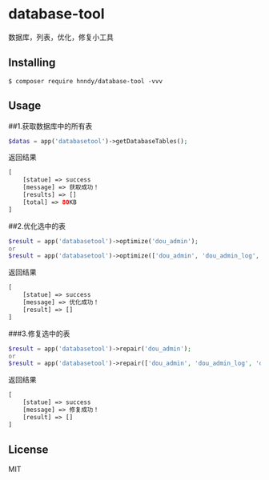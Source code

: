 # database-tool

数据库，列表，优化，修复小工具

## Installing

```shell
$ composer require hnndy/database-tool -vvv
```

## Usage

##1.获取数据库中的所有表
```php
$datas = app('databasetool')->getDatabaseTables();
```
返回结果
```php
[
    [statue] => success
    [message] => 获取成功！
    [results] => []
    [total] => 80KB
]
```
##2.优化选中的表
```php
$result = app('databasetool')->optimize('dou_admin');
or
$result = app('databasetool')->optimize(['dou_admin', 'dou_admin_log', 'dou_article']);
```
返回结果
```php
[
    [statue] => success
    [message] => 优化成功！
    [result] => []
]
```
###3.修复选中的表
```php
$result = app('databasetool')->repair('dou_admin');
or
$result = app('databasetool')->repair(['dou_admin', 'dou_admin_log', 'dou_article']);
```
返回结果
```php
[
    [statue] => success
    [message] => 修复成功！
    [result] => []
]
```

## License

MIT